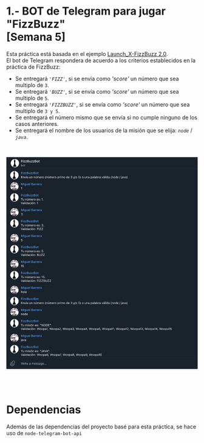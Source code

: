 # 1.- BOT de Telegram para jugar "FizzBuzz" <br>[Semana 5] 

Esta práctica está basada en el ejemplo [Launch_X-FizzBuzz 2.0](https://github.com/mabvmex/Launch_X-ApiFizzBuzz-2.0). <br>
El bot de Telegram respondera de acuerdo a los criterios establecidos en la práctica de FizzBuzz:

- Se entregará _`'FIZZ'`_, si se envía como _'score'_ un número que sea multiplo de `3`.
- Se entregará _`'BUZZ'`_, si se envía como _'score'_ un número que sea multiplo de `5`.
- Se entregará _`'FIZZBUZZ'`_, si se envía como _'score'_ un número que sea multiplo de `3 y 5`.
- Se entregará el número  mismo que se envía si no cumple ninguno de los casos anteriores.
- Se entregará el nombre de los usuarios de la misión que se elija: _`node`_ / _`java`_.

<br>
<p align="center">
<img width="650px" src="./app/assets/bot-telegram.png" alt="fizzbuzz-1"/> &nbsp;
</p>
<br>

# Dependencias
Además de las dependencias del proyecto basé para esta práctica, se hace uso de `node-telegram-bot-api`

<br>